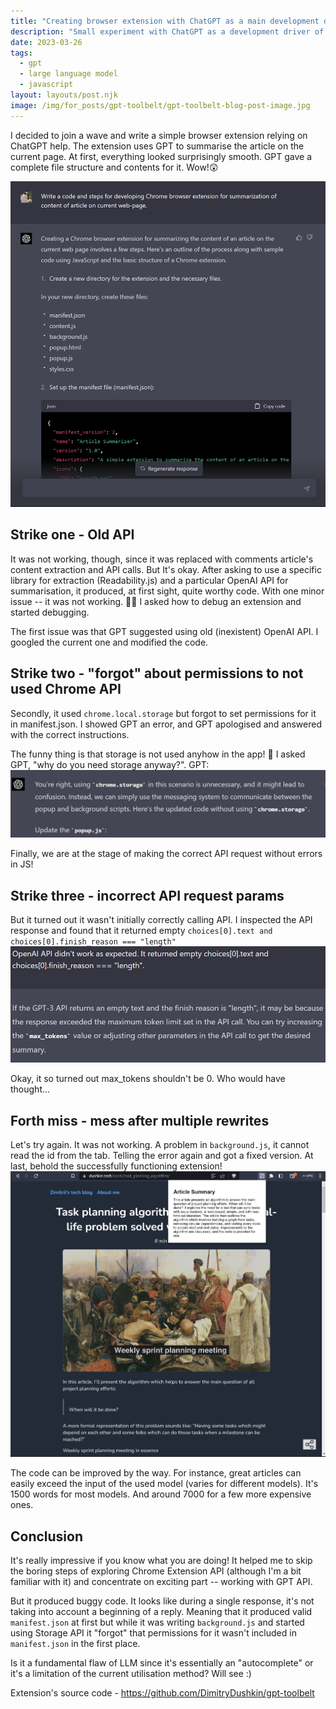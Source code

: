 ```yaml
---
title: "Creating browser extension with ChatGPT as a main development driver (spoiler: it's a mess :))"
description: "Small experiment with ChatGPT as a development driver of a Chrome Extension that generates summaries (via GPT) for an article on the current webpage. Source code included."
date: 2023-03-26
tags:
  - gpt
  - large language model
  - javascript
layout: layouts/post.njk
image: /img/for_posts/gpt-toolbelt/gpt-toolbelt-blog-post-image.jpg
---
```


I decided to join a wave and write a simple browser extension relying on ChatGPT help. The extension uses GPT to summarise the article on the current page.
At first, everything looked surprisingly smooth. GPT gave a complete file structure and contents for it. Wow!😲

![GPT response on initial request](/img/for_posts/gpt-toolbelt/gpt-response-0.png)

## Strike one - Old API

It was not working, though, since it was replaced with comments article's content extraction and API calls. But It's okay.
After asking to use a specific library for extraction (Readability.js) and a particular OpenAI API for summarisation, it produced, at first sight, quite worthy code. With one minor issue -- it was not working. 🤷‍♂️ I asked how to debug an extension and started debugging.

The first issue was that GPT suggested using old (inexistent) OpenAI API. I googled the current one and modified the code.

## Strike two - "forgot" about permissions to not used Chrome API

Secondly, it used `chrome.local.storage` but forgot to set permissions for it in manifest.json. I showed GPT an error, and GPT apologised and answered with the correct instructions.

The funny thing is that storage is not used anyhow in the app! 🥲
I asked GPT, "why do you need storage anyway?".
GPT:
![GPT response on storage question](/img/for_posts/gpt-toolbelt/gpt-response-1.jpg)

Finally, we are at the stage of making the correct API request without errors in JS!

## Strike three - incorrect API request params

But it turned out it wasn't initially correctly calling API. I inspected the API response and found that it returned empty `choices[0].text and choices[0].finish_reason === "length"`
![GPT response on API question](/img/for_posts/gpt-toolbelt/gpt-response-2.jpg)

Okay, it so turned out max_tokens shouldn't be 0. Who would have thought...

## Forth miss - mess after multiple rewrites

Let's try again. It was not working. A problem in `background.js`, it cannot read the id from the tab. Telling the error again and got a fixed version.
At last, behold the successfully functioning extension!
![Screenshot of working browser extension summarising article](/img/for_posts/gpt-toolbelt/gpt-toolbelt-screenshot.jpeg)

The code can be improved by the way. For instance, great articles can easily exceed the input of the used model (varies for different models). It's 1500 words for most models. And around 7000 for a few more expensive ones.

## Conclusion

It's really impressive if you know what you are doing! It helped me to skip the boring steps of exploring Chrome Extension API (although I'm a bit familiar with it) and concentrate on exciting part -- working with GPT API.

But it produced buggy code. It looks like during a single response, it's not taking into account a beginning of a reply. Meaning that it produced valid `manifest.json` at first but while it was writing `background.js` and started using Storage API it "forgot" that permissions for it wasn't included in `manifest.json` in the first place.

Is it a fundamental flaw of LLM since it's essentially an "autocomplete" or it's a limitation of the current utilisation method? Will see :)

Extension's source code - https://github.com/DimitryDushkin/gpt-toolbelt

